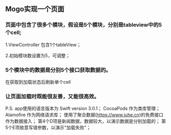 ## Mogo实现一个页面

### 页面中包含了很多个模块，假设是5个模块，分别是tableview中的5个cell;

1.ViewController 包含1个tableView；

2.初始模块数设置为5，可调整；

### 5个模块中的数据是分别5个接口获取数据的。

在获取到加载状态后刷新单个cell

### 让页面加载时既能很友善，又能很高效。

P.S. app使用的语言版本为 Swift version 3.0.1；
     CocoaPods 作为类库管理；
     Alamofire 作为网络请求库；
     使用了聚合数据(https://www.juhe.cn)的免费接口作为数据接入；
     第4个D项是新闻数据，数据较大，以演示数据是分别加载的；
     第5个E项故意写错参数，以演示"加载失败"；
